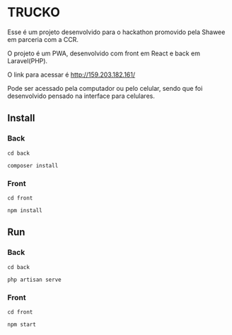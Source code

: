 # TRUCKO

Esse é um projeto desenvolvido para o hackathon promovido pela Shawee em parceria com a CCR.

O projeto é um PWA, desenvolvido com front em React e back em Laravel(PHP).

O link para acessar é http://159.203.182.161/

Pode ser acessado pela computador ou pelo celular, sendo que foi desenvolvido pensado na interface para celulares.

## Install

### Back

``cd back``

``composer install``

### Front

``cd front``

``npm install``

## Run

### Back

``cd back``

``php artisan serve``

### Front

``cd front``

``npm start``
